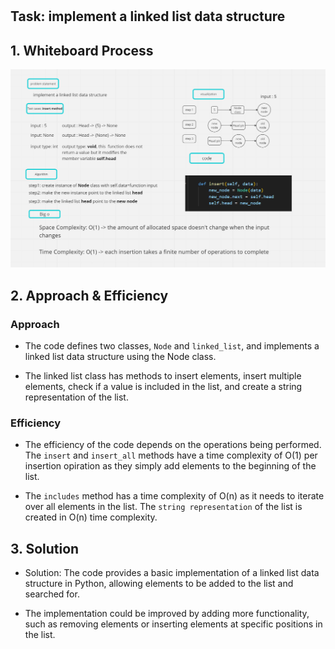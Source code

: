 # 

## Task: implement a linked list data structure

## 1. Whiteboard Process

![image](./assets/Screenshot%202023-05-14%20165113.png)

## 2. Approach & Efficiency

### Approach

* The code defines two classes, ```Node``` and ```linked_list```, and implements a linked list data structure using the Node class.

* The linked list class has methods to insert elements, insert multiple elements, check if a value is included in the list, and create a string representation of the list.

### Efficiency

* The efficiency of the code depends on the operations being performed. The ```insert``` and ```insert_all``` methods have a time complexity of O(1) per insertion opiration as they simply add elements to the beginning of the list.

* The ```includes``` method has a time complexity of O(n) as it needs to iterate over all elements in the list. The ```string representation``` of the list is created in O(n) time complexity.

## 3. Solution

* Solution: The code provides a basic implementation of a linked list data structure in Python, allowing elements to be added to the list and searched for.

* The implementation could be improved by adding more functionality, such as removing elements or inserting elements at specific positions in the list.
